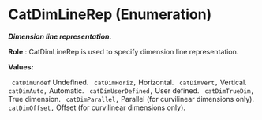 # CatDimLineRep (Enumeration)

**_Dimension line representation._**

**Role** : CatDimLineRep is used to specify dimension line representation.

**Values:**

` catDimUndef`      Undefined.
` catDimHoriz,`      Horizontal.
` catDimVert,`      Vertical.
` catDimAuto,`      Automatic.
` catDimUserDefined,`      User defined.
` catDimTrueDim,`      True dimension.
` catDimParallel,`      Parallel (for curvilinear dimensions only).
` catDimOffset,`      Offset (for curvilinear dimensions only).